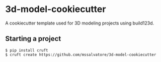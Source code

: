 # 3d-model-cookiecutter

A cookiecutter template used for 3D modeling projects using build123d.

## Starting a project

```
$ pip install cruft
$ cruft create https://github.com/mssalvatore/3d-model-cookiecutter
```
